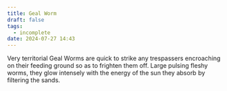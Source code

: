 ```yaml
---
title: Geal Worm
draft: false
tags:
  - incomplete
date: 2024-07-27 14:43
---
```

Very territorial Geal Worms are quick to strike any trespassers encroaching on their feeding ground so as to frighten them off. Large pulsing fleshy worms, they glow intensely with the energy of the sun they absorb by filtering the sands.